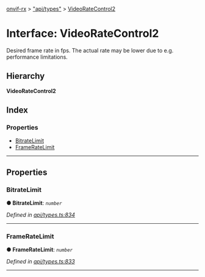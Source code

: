 [onvif-rx](../README.md) > ["api/types"](../modules/_api_types_.md) > [VideoRateControl2](../interfaces/_api_types_.videoratecontrol2.md)

# Interface: VideoRateControl2

Desired frame rate in fps. The actual rate may be lower due to e.g. performance limitations.

## Hierarchy

**VideoRateControl2**

## Index

### Properties

* [BitrateLimit](_api_types_.videoratecontrol2.md#bitratelimit)
* [FrameRateLimit](_api_types_.videoratecontrol2.md#frameratelimit)

---

## Properties

<a id="bitratelimit"></a>

###  BitrateLimit

**● BitrateLimit**: *`number`*

*Defined in [api/types.ts:834](https://github.com/patrickmichalina/onvif-rx/blob/f117e44/src/api/types.ts#L834)*

___
<a id="frameratelimit"></a>

###  FrameRateLimit

**● FrameRateLimit**: *`number`*

*Defined in [api/types.ts:833](https://github.com/patrickmichalina/onvif-rx/blob/f117e44/src/api/types.ts#L833)*

___

